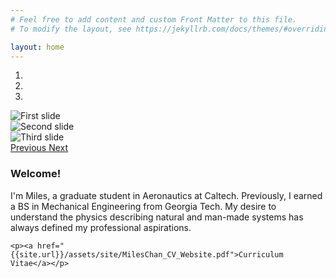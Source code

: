 ```yaml
---
# Feel free to add content and custom Front Matter to this file.
# To modify the layout, see https://jekyllrb.com/docs/themes/#overriding-theme-defaults

layout: home
---
```

<div class="row">
  <div class="col-sm">
  <!-- Carousel -->
    <div id="carouselindex" class="carousel slide mb-3" data-ride="carousel">
    <!-- indicators -->
      <ol class="carousel-indicators">
        <li data-target="#carouselindex" data-slide-to="0" class="active"></li>
        <li data-target="#carouselindex" data-slide-to="1"></li>
        <li data-target="#carouselindex" data-slide-to="2"></li>
        </ol>
        <!-- slideshow -->
      <div class="carousel-inner">
        <div class="carousel-item active">
          <img class="d-block w-100" src="{{site.url}}/assets/carousel/holding_plane.jpg" alt="First slide">
          <!-- <div class="carousel-caption d-none d-md-block">
            <h5>Flying Model Airplanes</h5>
            <p>Most things are better with friends.</p>
            </div> -->
        </div>
        <div class="carousel-item">
          <img class="d-block w-100" src="{{site.url}}/assets/carousel/plane.jpg" alt="Second slide">
        </div>
        <div class="carousel-item">
          <img class="d-block w-100" src="{{site.url}}/assets/carousel/climbing_halfdome.jpg" alt="Third slide">
        </div>
      </div>
      <a class="carousel-control-prev" href="#carouselindex" role="button" data-slide="prev">
        <span class="carousel-control-prev-icon" aria-hidden="true"></span>
        <span class="sr-only">Previous</span>
      </a>
      <a class="carousel-control-next" href="#carouselindex" role="button" data-slide="next">
        <span class="carousel-control-next-icon" aria-hidden="true"></span>
        <span class="sr-only">Next</span>
      </a>
    </div>
  </div>

  <div class="col-sm">
    <h3>Welcome!</h3>
    <p class="text-justify">I'm Miles, a graduate student in Aeronautics at Caltech. Previously, I earned a BS in Mechanical Engineering from Georgia Tech. My desire to understand the physics describing natural and man-made systems has always defined my professional aspirations.</p>

    <p><a href="{{site.url}}/assets/site/MilesChan_CV_Website.pdf">Curriculum Vitae</a></p>
  </div>
</div>
